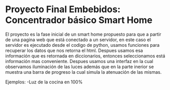 # Proyecto Final Embebidos: Concentrador básico Smart Home
El proyecto es la fase inicial de un smart home propuesto para que a partir de una pagina web que está conectado a un servidor, en este caso el servidor es ejecutado desde el codigo de python, usamos funciones para recuperar los datos que nos retorna el html. Despues usamos esa información que es retornada en diccionarios, entonces seleccionamos está información mas conveniente. Despues usamos una interfaz en la cual observamos iluminación de las luces además que en la parte inerior se muestra una barra de progreso la cual simula la atenuación de las mismas.

Ejemplos:
-Luz de la cocina en 100%

